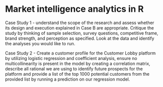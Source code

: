 # Market intelligence analytics in R 

Case Study 1 - 
understand the scope of the research and assess whether its design and execution explained in Case B are appropriate. Critique the study by thinking of sample selection, survey questions, competitive frame, brand strength, and perception as specified. Look at the data and identify the analyses you would like to run. 

Case Study 2 - Create a customer profile for the Customer Lobby platform by utilizing logistic regression and coefficient analysis, ensure no multicollinearity is present in the model by creating a correlation matrix, describe all rational we are using to identify future prospects for the platform and provide a list of the top 1000 potential customers from the provided list by running a prediction on our regression model. 
